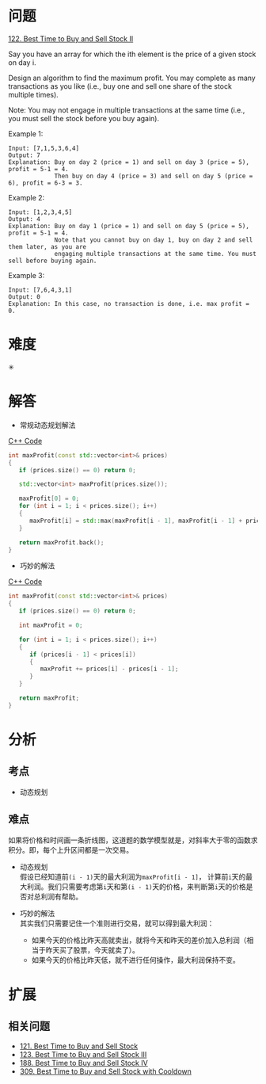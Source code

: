 # 问题
[122. Best Time to Buy and Sell Stock II](https://leetcode.com/problems/best-time-to-buy-and-sell-stock-ii/)

Say you have an array for which the ith element is the price of a given stock on day i.

Design an algorithm to find the maximum profit. You may complete as many transactions as you like (i.e., buy one and sell one share of the stock multiple times).

Note: You may not engage in multiple transactions at the same time (i.e., you must sell the stock before you buy again).

Example 1:
```
Input: [7,1,5,3,6,4]
Output: 7
Explanation: Buy on day 2 (price = 1) and sell on day 3 (price = 5), profit = 5-1 = 4.
             Then buy on day 4 (price = 3) and sell on day 5 (price = 6), profit = 6-3 = 3.
```
Example 2:
```
Input: [1,2,3,4,5]
Output: 4
Explanation: Buy on day 1 (price = 1) and sell on day 5 (price = 5), profit = 5-1 = 4.
             Note that you cannot buy on day 1, buy on day 2 and sell them later, as you are
             engaging multiple transactions at the same time. You must sell before buying again.
```
Example 3:
```
Input: [7,6,4,3,1]
Output: 0
Explanation: In this case, no transaction is done, i.e. max profit = 0.
```

# 难度
✳

# 解答
- 常规动态规划解法

[C++ Code](./code/122.Best-Time-to-Buy-and-Sell-Stock-II/main.cpp)
```cpp
int maxProfit(const std::vector<int>& prices)
{
   if (prices.size() == 0) return 0;

   std::vector<int> maxProfit(prices.size());

   maxProfit[0] = 0;
   for (int i = 1; i < prices.size(); i++)
   {
      maxProfit[i] = std::max(maxProfit[i - 1], maxProfit[i - 1] + prices[i] - prices[i - 1]);
   }

   return maxProfit.back();
}
```

- 巧妙的解法

[C++ Code](./code/122.Best-Time-to-Buy-and-Sell-Stock-II/main.cpp)
```cpp
int maxProfit(const std::vector<int>& prices)
{
   if (prices.size() == 0) return 0;

   int maxProfit = 0;

   for (int i = 1; i < prices.size(); i++)
   {
      if (prices[i - 1] < prices[i])
      {
         maxProfit += prices[i] - prices[i - 1];
      }
   }

   return maxProfit;
}
```

# 分析
## 考点
* 动态规划

## 难点
如果将价格和时间画一条折线图，这道题的数学模型就是，对斜率大于零的函数求积分。即，每个上升区间都是一次交易。
- 动态规划<br>
假设已经知道前`(i - 1)`天的最大利润为`maxProfit[i - 1]`， 计算前`i`天的最大利润。我们只需要考虑第`i`天和第`(i - 1)`天的价格，来判断第`i`天的价格是否对总利润有帮助。

- 巧妙的解法<br>
其实我们只需要记住一个准则进行交易，就可以得到最大利润：
    * 如果今天的价格比昨天高就卖出，就将今天和昨天的差价加入总利润（相当于昨天买了股票，今天就卖了）。
    * 如果今天的价格比昨天低，就不进行任何操作，最大利润保持不变。

# 扩展
## 相关问题
* [121. Best Time to Buy and Sell Stock](121.Best-Time-to-Buy-and-Sell-Stock.md)
* [123. Best Time to Buy and Sell Stock III](123.Best-Time-to-Buy-and-Sell-Stock-III.md)
* [188. Best Time to Buy and Sell Stock IV](188.Best-Time-to-Buy-and-Sell-Stock-IV.md)
* [309. Best Time to Buy and Sell Stock with Cooldown](309.Best-Time-to-Buy-and-Sell-Stock-with-Cooldown.md)